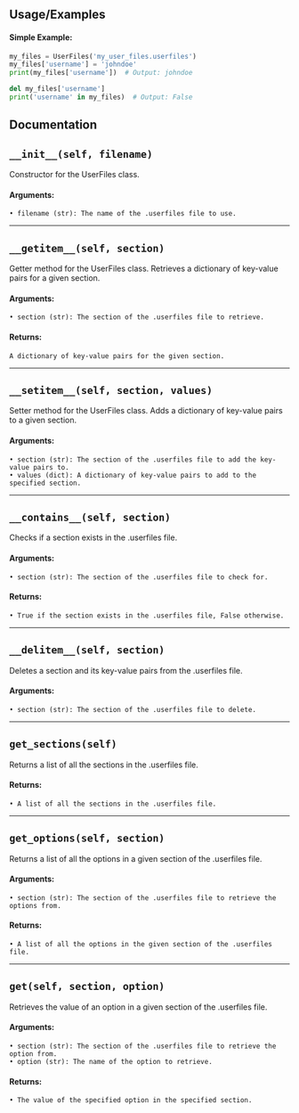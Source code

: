 
## Usage/Examples

#### Simple Example:
```python
my_files = UserFiles('my_user_files.userfiles')
my_files['username'] = 'johndoe'
print(my_files['username'])  # Output: johndoe

del my_files['username']
print('username' in my_files)  # Output: False
```

## Documentation

## `__init__(self, filename)`
Constructor for the UserFiles class.
#### Arguments:
    • filename (str): The name of the .userfiles file to use.
---
## `__getitem__(self, section)`
Getter method for the UserFiles class. Retrieves a dictionary of key-value pairs for a given section.
#### Arguments:
    • section (str): The section of the .userfiles file to retrieve.

#### Returns:
    A dictionary of key-value pairs for the given section.
---
## `__setitem__(self, section, values)`
Setter method for the UserFiles class. Adds a dictionary of key-value pairs to a given section.
#### Arguments:
    • section (str): The section of the .userfiles file to add the key-value pairs to.
    • values (dict): A dictionary of key-value pairs to add to the specified section.
---
## `__contains__(self, section)`
Checks if a section exists in the .userfiles file.
#### Arguments:
    • section (str): The section of the .userfiles file to check for.

#### Returns:
    • True if the section exists in the .userfiles file, False otherwise.
---
## `__delitem__(self, section)`
Deletes a section and its key-value pairs from the .userfiles file.
#### Arguments:
    • section (str): The section of the .userfiles file to delete.
---
## `get_sections(self)`
Returns a list of all the sections in the .userfiles file.
#### Returns:
    • A list of all the sections in the .userfiles file.
---
## `get_options(self, section)`
Returns a list of all the options in a given section of the .userfiles file.
#### Arguments:
    • section (str): The section of the .userfiles file to retrieve the options from.
#### Returns:
    • A list of all the options in the given section of the .userfiles file.
---
## `get(self, section, option)`
Retrieves the value of an option in a given section of the .userfiles file.
#### Arguments:
    • section (str): The section of the .userfiles file to retrieve the option from.
    • option (str): The name of the option to retrieve.
#### Returns:
    • The value of the specified option in the specified section.
